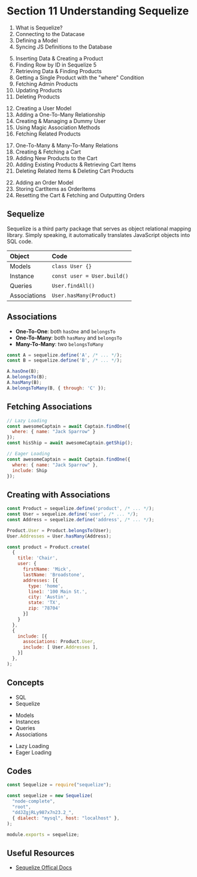 # Section 11 Understanding Sequelize

1. What is Sequelize?
2. Connecting to the Datacase
3. Defining a Model
4. Syncing JS Definitions to the Database
<!--  -->
5. Inserting Data & Creating a Product
6. Finding Row by ID in Sequelize 5
7. Retrieving Data & Finding Products
8. Getting a Single Product with the "where" Condition
9. Fetching Admin Products
10. Updating Products
11. Deleting Products
<!--  -->
12. Creating a User Model
13. Adding a One-To-Many Relationship
14. Creating & Managing a Dummy User
15. Using Magic Association Methods
16. Fetching Related Products
<!--  -->
17. One-To-Many & Many-To-Many Relations
18. Creating & Fetching a Cart
19. Adding New Products to the Cart
20. Adding Existing Products & Retrieving Cart Items
21. Deleting Related Items & Deleting Cart Products
<!--  -->
22. Adding an Order Model
23. Storing CartItems as OrderItems
24. Resetting the Cart & Fetching and Outputting Orders

## Sequelize

Sequelize is a third party package that serves as object relational mapping library. Simply speaking, it automatically translates JavaScript objects into SQL code.

| Object       | Code                        |
|:-------------|:--------------------------- |
| Models       | `class User {}`             |
| Instance     | `const user = User.build()` |
| Queries      | `User.findAll()`            |
| Associations | `User.hasMany(Product)`     |

## Associations

- **One-To-One**: both `hasOne` and `belongsTo`
- **One-To-Many**: both `hasMany` and `belongsTo`
- **Many-To-Many**: two `belongsToMany`

```js
const A = sequelize.define('A', /* ... */);
const B = sequelize.define('B', /* ... */);

A.hasOne(B);
A.belongsTo(B);
A.hasMany(B);
A.belongsToMany(B, { through: 'C' });
```

## Fetching Associations

```js
// Lazy Loading
const awesomeCaptain = await Captain.findOne({
  where: { name: "Jack Sparrow" }
});
const hisShip = await awesomeCaptain.getShip();
```

```js
// Eager Loading
const awesomeCaptain = await Captain.findOne({
  where: { name: "Jack Sparrow" },
  include: Ship
});
```

## Creating with Associations

```js
const Product = sequelize.define('product', /* ... */);
const User = sequelize.define('user', /* ... */);
const Address = sequelize.define('address', /* ... */);

Product.User = Product.belongsTo(User);
User.Addresses = User.hasMany(Address);
```

```js
const product = Product.create(
  { 
    title: 'Chair',
    user: {
      firstName: 'Mick',
      lastName: 'Broadstone',
      addresses: [{
        type: 'home',
        line1: '100 Main St.',
        city: 'Austin',
        state: 'TX',
        zip: '78704'
      }]
    }
  },
  { 
    include: [{ 
      associations: Product.User,
      include: [ User.Addresses ],
    }]
  },
);
```

## Concepts

- SQL
- Sequelize
<!--  -->
- Models
- Instances
- Queries
- Associations
<!--  -->
- Lazy Loading
- Eager Loading

## Codes

```js
const Sequelize = require("sequelize");

const sequelize = new Sequelize(
  "node-complete",
  "root",
  "ddJZgjRLy987x7n23.2_",
  { dialect: "mysql", host: "localhost" },
);

module.exports = sequelize;
```

## Useful Resources

- [Sequelize Offical Docs](https://sequelize.org/)
